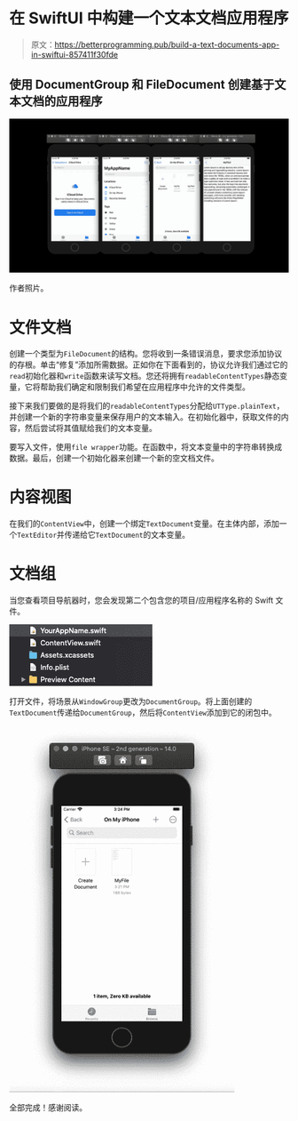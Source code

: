 # 在 SwiftUI 中构建一个文本文档应用程序

> 原文：<https://betterprogramming.pub/build-a-text-documents-app-in-swiftui-857411f30fde>

## 使用 DocumentGroup 和 FileDocument 创建基于文本文档的应用程序

![](img/4706d0483b4dfa24d811c2768ac3d785.png)

作者照片。

# 文件文档

创建一个类型为`FileDocument`的结构。您将收到一条错误消息，要求您添加协议的存根。单击“修复”添加所需数据。正如你在下面看到的，协议允许我们通过它的`read`初始化器和`write`函数来读写文档。您还将拥有`readableContentTypes`静态变量，它将帮助我们确定和限制我们希望在应用程序中允许的文件类型。

接下来我们要做的是将我们的`readableContentTypes`分配给`UTType.plainText`，并创建一个新的字符串变量来保存用户的文本输入。在初始化器中，获取文件的内容，然后尝试将其值赋给我们的文本变量。

要写入文件，使用`file wrapper`功能。在函数中，将文本变量中的字符串转换成数据。最后，创建一个初始化器来创建一个新的空文档文件。

# 内容视图

在我们的`ContentView`中，创建一个绑定`TextDocument`变量。在主体内部，添加一个`TextEditor`并传递给它`TextDocument`的文本变量。

# 文档组

当您查看项目导航器时，您会发现第二个包含您的项目/应用程序名称的 Swift 文件。

![](img/250fbb44eb3f3fe59f30caa0b29be591.png)

打开文件，将场景从`WindowGroup`更改为`DocumentGroup`。将上面创建的`TextDocument`传递给`DocumentGroup`，然后将`ContentView`添加到它的闭包中。

![](img/f58f978d6ea9e84011a743e40db7db2b.png)

全部完成！感谢阅读。